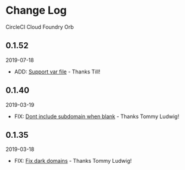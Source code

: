 # Change Log 

CircleCI Cloud Foundry Orb

## 0.1.52

2019-07-18

- ADD: [Support var file](https://github.com/CircleCI-Public/cloudfoundry-orb/pull/13) - Thanks Till!

## 0.1.40

2019-03-19

- FIX: [Dont include subdomain when blank](https://github.com/CircleCI-Public/cloudfoundry-orb/pull/9) - Thanks Tommy Ludwig!

## 0.1.35 

2019-03-18

- FIX: [Fix dark domains](https://github.com/CircleCI-Public/cloudfoundry-orb/pull/6) - Thanks Tommy Ludwig!
